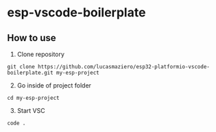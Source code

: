 # esp-vscode-boilerplate

## How to use

1. Clone repository
```
git clone https://github.com/lucasmaziero/esp32-platformio-vscode-boilerplate.git my-esp-project
```

2. Go inside of project folder
```
cd my-esp-project
```

3. Start VSC
```
code .
```
